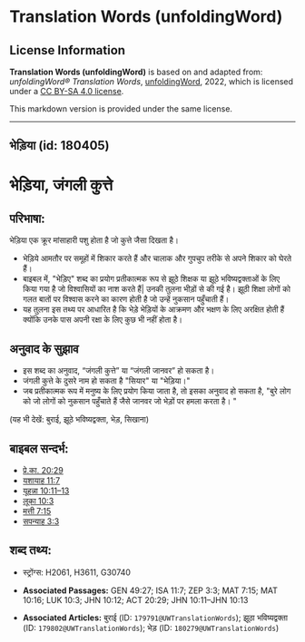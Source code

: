 # Translation Words (unfoldingWord)

## License Information

**Translation Words (unfoldingWord)** is based on and adapted from: _unfoldingWord® Translation Words_, [unfoldingWord](https://unfoldingword.org/utw), 2022, which is licensed under a [CC BY-SA 4.0 license](https://creativecommons.org/licenses/by-sa/4.0/legalcode.en).

This markdown version is provided under the same license.



--------------------------------

## भेड़िया (id: 180405)

भेड़िया, जंगली कुत्ते
====================

परिभाषा:
--------

भेड़िया एक क्रूर मांसाहारी पशु होता है जो कुत्ते जैसा दिखता है।

* भेड़िये आमतौर पर समूहों में शिकार करते हैं और चालाक और गुपचुप तरीके से अपने शिकार को घेरते हैं।
* बाइबल में, "भेड़िए" शब्द का प्रयोग प्रतीकात्मक रूप से झूठे शिक्षक या झूठे भविष्यद्वक्ताओं के लिए किया गया है जो विश्वासियों का नाश करते हैं\| उनकी तुलना भीड़ों से की गई है। झूठी शिक्षा लोगों को गलत बातों पर विश्वास करने का कारण होती है जो उन्हें नुकसान पहुँचाती हैं।
* यह तुलना इस तथ्य पर आधारित है कि भेड़े भेड़ियों के आक्रमण और भक्षण के लिए अरक्षित होती हैं क्योंकि उनके पास अपनी रक्षा के लिए कुछ भी नहीं होता है।

अनुवाद के सुझाव
---------------

* इस शब्द का अनुवाद, “जंगली कुत्ते” या “जंगली जानवर” हो सकता है।
* जंगली कुत्ते के दुसरे नाम हो सकता है "सियार" या "भेड़िया।"
* जब प्रतीकात्मक रूप में मनुष्य के लिए प्रयोग किया जाता है, तो इसका अनुवाद हो सकता है, "बुरे लोग को जो लोगों को नुकसान पहुँचाते हैं जैसे जानवर जो भेड़ों पर हमला करता है। "

(यह भी देखें: बुराई, झूठे भविष्यद्वक्ता, भेड़, सिखाना)

बाइबल सन्दर्भ:
--------------

* [प्रे.का. 20:29](https://ref.ly/Acts20:29)
* [यशायाह 11:7](https://ref.ly/Isa11:7)
* [यूहन्ना 10:11–13](https://ref.ly/John10:11-John10:13)
* [लूका 10:3](https://ref.ly/Luke10:3)
* [मत्ती 7:15](https://ref.ly/Matt7:15)
* [सपन्याह 3:3](https://ref.ly/Zeph3:3)

शब्द तथ्य:
----------

* स्ट्रोंग्स: H2061, H3611, G30740

* **Associated Passages:** GEN 49:27; ISA 11:7; ZEP 3:3; MAT 7:15; MAT 10:16; LUK 10:3; JHN 10:12; ACT 20:29; JHN 10:11–JHN 10:13
* **Associated Articles:** बुराई (ID: `179791@UWTranslationWords`); झूठा भविष्यद्वक्ता (ID: `179802@UWTranslationWords`); भेड़ (ID: `180279@UWTranslationWords`)

